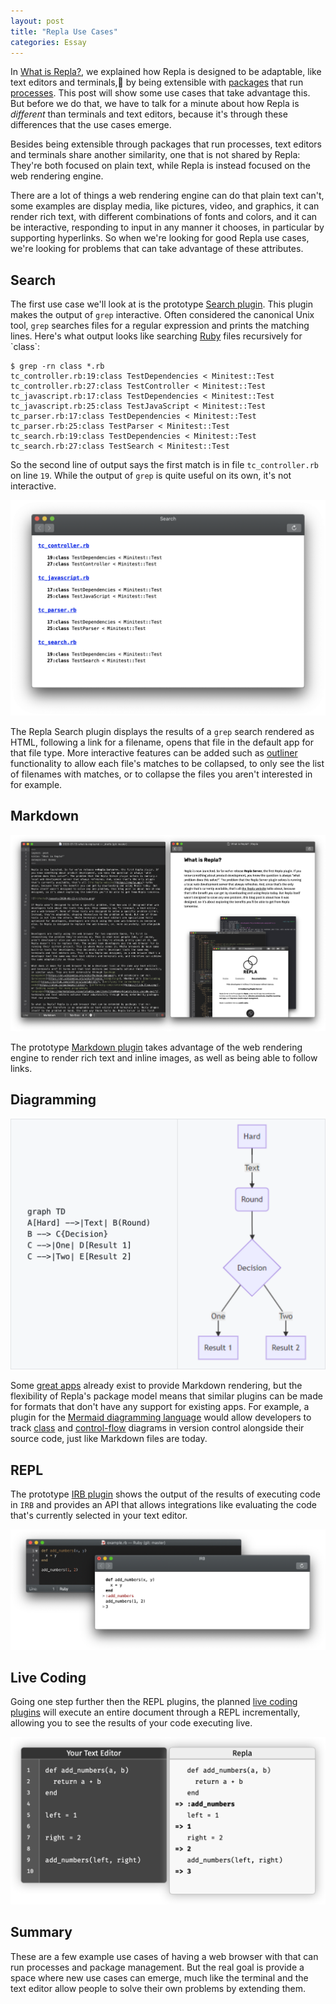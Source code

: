 ```yaml
---
layout: post
title: "Repla Use Cases"
categories: Essay
---
```


In [What is Repla?](/2020/01/13/what-is-repla/), we explained how Repla is designed to be adaptable, like text editors and terminals, by being extensible with [packages](https://en.wikipedia.org/wiki/Package_manager) that run [processes](https://en.wikipedia.org/wiki/Process_(computing)). This post will show some use cases that take advantage this. But before we do that, we have to talk for a minute about how Repla is *different* than terminals and text editors, because it's through these differences that the use cases emerge.

Besides being extensible through packages that run processes, text editors and terminals share another similarity, one that is not shared by Repla: They're both focused on plain text, while Repla is instead focused on the web rendering engine.

There are a lot of things a web rendering engine can do that plain text can't, some examples are display media, like pictures, video, and graphics, it can render rich text, with different combinations of fonts and colors, and it can be interactive, responding to input in any manner it chooses, in particular by supporting hyperlinks. So when we're looking for good Repla use cases, we're looking for problems that can take advantage of these attributes.

## Search

The first use case we'll look at is the prototype [Search plugin](https://github.com/repla-app/Search.replaplugin). This plugin makes the output of 
`grep` interactive. Often considered the canonical Unix tool, `grep` searches files for a regular expression and prints the matching lines. Here's what  output looks like searching [Ruby](https://en.wikipedia.org/wiki/Ruby_(programming_language)) files recursively for `class`:

	$ grep -rn class *.rb
	tc_controller.rb:19:class TestDependencies < Minitest::Test
	tc_controller.rb:27:class TestController < Minitest::Test
	tc_javascript.rb:17:class TestDependencies < Minitest::Test
	tc_javascript.rb:25:class TestJavaScript < Minitest::Test
	tc_parser.rb:17:class TestDependencies < Minitest::Test
	tc_parser.rb:25:class TestParser < Minitest::Test
	tc_search.rb:19:class TestDependencies < Minitest::Test
	tc_search.rb:27:class TestSearch < Minitest::Test

So the second line of output says the first match is in file `tc_controller.rb` on line `19`. While the output of `grep` is quite useful on its own, it's not interactive.

![Search](/assets/2020-01-13-search.png)

The Repla Search plugin displays the results of a `grep` search rendered as HTML, following a link for a filename, opens that file in the default app for that file type. More interactive features can be added such as [outliner](https://en.wikipedia.org/wiki/Outliner) functionality to allow each file's matches to be collapsed, to only see the list of filenames with matches, or to collapse the files you aren't interested in for example.
 
## Markdown

![Markdown](/assets/2020-01-13-markdown.png)

The prototype [Markdown plugin](https://github.com/repla-app/Markdown.replaplugin) takes advantage of the web rendering engine to render rich text and inline images, as well as being able to follow links.

## Diagramming

![Mermaid](/assets/2020-01-13-mermaid.png)

Some [great apps](https://marked2app.com/) already exist to provide Markdown rendering, but the flexibility of Repla's package model means that similar plugins can be made for formats that don't have any support for existing apps. For example, a plugin for the [Mermaid diagramming language](https://github.com/mermaid-js/mermaid) would allow developers to track [class](https://en.wikipedia.org/wiki/Data-flow_diagram) and [control-flow](https://en.wikipedia.org/wiki/Control-flow_diagram) diagrams in version control alongside their source code, just like Markdown files are today.

## REPL

The prototype [IRB plugin](https://github.com/repla-app/IRB.replaplugin) shows the output of the results of executing code in `IRB` and provides an API that allows integrations like evaluating the code that's currently selected in your text editor.

![IRB](/assets/2020-01-13-irb.png)

## Live Coding

Going one step further then the REPL plugins, the planned [live coding plugins](https://repla.app/live-coding.html) will execute an entire document through a REPL incrementally, allowing you to see the results of your code executing live.

![Live Coding](/assets/2020-01-13-live-coding.png)

## Summary

These are a few example use cases of having a web browser with that can run processes and package management. But the real goal is provide a space where new use cases can emerge, much like the terminal and the text editor allow people to solve their own problems by extending them.